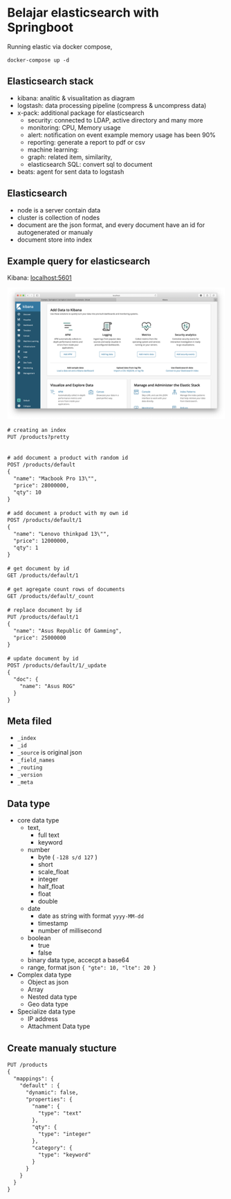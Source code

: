 # Belajar elasticsearch with Springboot

Running elastic via docker compose,

```docker
docker-compose up -d
```

## Elasticsearch stack

- kibana: analitic & visualitation as diagram
- logstash: data processing pipeline (compress & uncompress data)
- x-pack: additional package for elasticsearch
    - security: connected to LDAP, active directory and many more
    - monitoring: CPU, Memory usage
    - alert: notification on event example memory usage has been 90%
    - reporting: generate a report to pdf or csv
    - machine learning: 
    - graph: related item, similarity, 
    - elasticsearch SQL: convert sql to document
- beats: agent for sent data to logstash

## Elasticsearch

- node is a server contain data
- cluster is collection of nodes
- document are the json format, and every document have an id for autogenerated or manualy
- document store into index

## Example query for elasticsearch

Kibana: [localhost:5601](http://localhost:5601)

![kibana scree](/docs/images/kibana.png)

```http request
# creating an index
PUT /products?pretty


# add document a product with random id
POST /products/default
{
  "name": "Macbook Pro 13\"",
  "price": 28000000,
  "qty": 10
}

# add document a product with my own id
POST /products/default/1
{
  "name": "Lenovo thinkpad 13\"",
  "price": 12000000,
  "qty": 1
}

# get document by id
GET /products/default/1

# get agregate count rows of documents
GET /products/default/_count

# replace document by id
PUT /products/default/1
{
  "name": "Asus Republic Of Gamming",
  "price": 25000000
}

# update document by id
POST /products/default/1/_update
{
  "doc": {
    "name": "Asus ROG"
  }
}
```

## Meta filed

- `_index`
- `_id`
- `_source` is original json
- `_field_names`
- `_routing`
- `_version`
- `_meta`

## Data type

- core data type
    - text,
        - full text
        - keyword
    - number
        - byte ( `-128 s/d 127` )
        - short
        - scale_float
        - integer
        - half_float
        - float
        - double
    - date
        - date as string with format `yyyy-MM-dd`
        - timestamp
        - number of millisecond
    - boolean
        - true
        - false
    - binary data type, accecpt a base64
    - range, format json `{ "gte": 10, "lte": 20 }`
- Complex data type
    - Object as json
    - Array
    - Nested data type
    - Geo data type
- Specialize data type
    - IP address
    - Attachment Data type

## Create manualy stucture

```http request
PUT /products
{
  "mappings": {
    "default" : {
      "dynamic": false,
      "properties": {
        "name": {
          "type": "text"
        },
        "qty": {
          "type": "integer"
        },
        "category": {
          "type": "keyword"
        }
      }
    }
  }
}
```

